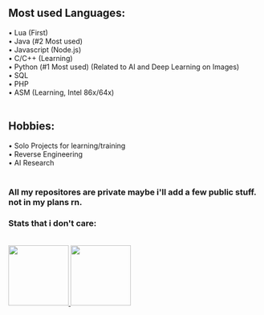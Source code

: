 <div>   
<h2>Most used Languages:</h2>
• Lua (First) </br>
• Java (#2 Most used) </br>
• Javascript (Node.js) </br>
• C/C++ (Learning) </br>
• Python (#1 Most used) (Related to AI and Deep Learning on Images) </br>
• SQL </br>
• PHP </br>
• ASM (Learning, Intel 86x/64x) </br>
</br>
<h2>Hobbies:</h2>
• Solo Projects for learning/training </br>
• Reverse Engineering </br>
• AI Research </br>
</br>

<h3>All my repositores are private maybe i'll add a few public stuff. not in my plans rn.</h3>

<h3>Stats that i don't care:</h3>
</br>
<a href="https://github.com/Blukery">
<img height="120em" src="https://github-readme-stats.vercel.app/api?username=Blukery&show_icons=true&theme=dark&include_all_commits=true&count_private=true%22/"> 
<img height="120em" src="https://github-readme-stats.vercel.app/api/top-langs/?username=Blukery&layout=compact&langs_count=7&theme=dark"> 
</div>

